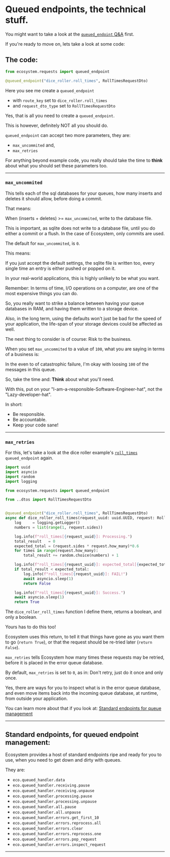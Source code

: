 # Queued endpoints, the technical stuff.

You might want to take a look at the [`queued_endoint` Q&A](./questions_and_answers.md) first.

If you're ready to move on, lets take a look at some code:

## The code:
```python
from ecosystem.requests import queued_endpoint

@queued_endpoint("dice_roller.roll_times", RollTimesRequestDto)
```

Here you see me create a `queued_endpoint`
- with `route_key` set to `dice_roller.roll_times`
- and `request_dto_type` set to `RollTimesRequestDto`

Yes, that is all you need to create a `queued_endpoint`.

This is however, definitely NOT all you should do.

`queued_endpoint` can accept two more parameters, they are:
- `max_uncommited` and,
- `max_retries`

For anything beyond example code, you really should take the time to **think** about
what you should set these parameters too.

---
### `max_uncommited`

This tells each of the sql databases for your queues, how many inserts and
deletes it should allow, before doing a commit.

That means:

When (inserts + deletes) >= `max_uncommited`, write to the database file.

This is important, as sqlite does not write to a database file, until you do
either a commit or a flush. In the case of Ecosystem, only commits are used.

The default for `max_uncommited`, is `0`.

This means:

If you just accept the default settings, the sqlite file is written too, every
single time an entry is either pushed or popped on it.

In your real-world applications, this is highly unlikely to be what you want.

Remember: In terms of time, I/O operations on a computer, are one of the most
expensive things you can do.

So, you really want to strike a balance between having your queue databases in
RAM, and having them written to a storage device.

Also, in the long term, using the defaults won't just be bad for the speed of your
application, the life-span of your storage devices could be affected as well.

The next thing to consider is of course: Risk to the business.

When you set `max_uncommited` to a value of `100`, what you are saying in terms
of a business is:

In the even to of catastrophic failure, I'm okay with loosing `100` of the
messages in this queue.

So, take the time and: **Think** about what you'll need.

With this, put on your "I-am-a-responsible-Software-Engineer-hat", not the "Lazy-developer-hat".

In short:
- Be responsible.
- Be accountable.
- Keep your code sane!

---
### `max_retries`

For this, let's take a look at the dice roller example's [`roll_times`](../../examples/dice_roller/handlers/roll_times.py) `queued_endpoint` again.

```python
import uuid
import asyncio
import random
import logging

from ecosystem.requests import queued_endpoint

from ..dtos import RollTimesRequestDto


@queued_endpoint("dice_roller.roll_times", RollTimesRequestDto)
async def dice_roller_roll_times(request_uuid: uuid.UUID, request: RollTimesRequestDto) -> bool:
    log     = logging.getLogger()
    numbers = list(range(1, request.sides))

    log.info(f"roll_times[{request_uuid}]: Processing.")
    total_result   = 0
    expected_total = (request.sides * request.how_many)*0.6
    for times in range(request.how_many):
        total_result += random.choice(numbers) + 1

    log.info(f"roll_times[{request_uuid}]: expected_total[{expected_total}] total_result[{total_result}]")
    if total_result < expected_total:
        log.info(f"roll_times[{request_uuid}]: FAIL!")
        await asyncio.sleep(1)
        return False

    log.info(f"roll_times[{request_uuid}]: Success.")
    await asyncio.sleep(1)
    return True
```

The `dice_roller_roll_times` function I define there, returns a boolean, and
only a boolean.

Yours has to do this too!

Ecosystem uses this return, to tell it that things have gone as you want them to 
go (`return True`), or that the request should be re-tried later (`return False`).

`max_retries` tells Ecosystem how many times these requests may be retried,
before it is placed in the error queue database.

By default, `max_retries` is set to `0`, as in: Don't retry, just do it once and
only once.

Yes, there are ways for you to inspect what is in the error queue database, and
even move items back into the incoming queue database, at runtime, from outside
your application.

You can learn more about that if you look at: [Standard endpoints for queue management](./standard_endpoints_for_management.md)

---
## Standard endpoints, for queued endpoint management:

Ecosystem provides a host of standard endpoints ripe and ready for you to use,
when you need to get down and dirty with queues.

They are:
- `eco.queued_handler.data`
- `eco.queued_handler.receiving.pause`
- `eco.queued_handler.receiving.unpause`
- `eco.queued_handler.processing.pause`
- `eco.queued_handler.processing.unpause`
- `eco.queued_handler.all.pause`
- `eco.queued_handler.all.unpause`
- `eco.queued_handler.errors.get_first_10`
- `eco.queued_handler.errors.reprocess.all`
- `eco.queued_handler.errors.clear`
- `eco.queued_handler.errors.reprocess.one`
- `eco.queued_handler.errors.pop_request`
- `eco.queued_handler.errors.inspect_request`


--------------------------------------------------------------------------------

